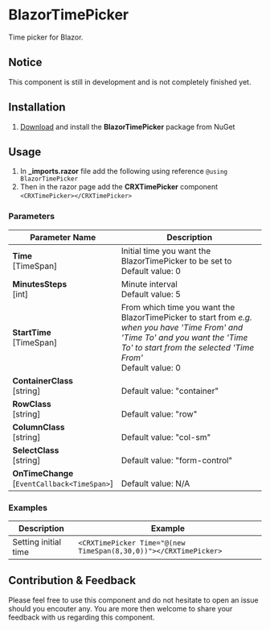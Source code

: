 # BlazorTimePicker
Time picker for Blazor.

## Notice
This component is still in development and is not completely finished yet.

## Installation
1. [Download](https://www.nuget.org/packages/BlazorTimePicker) and install the **BlazorTimePicker** package from NuGet

## Usage
1. In **_imports.razor** file add the following using reference `@using BlazorTimePicker`
1. Then in the razor page add the **CRXTimePicker** component `<CRXTimePicker></CRXTimePicker>`

### Parameters

Parameter Name|Description
--------------|-----------
**Time**<br/>[TimeSpan]|Initial time you want the BlazorTimePicker to be set to<br/>Default value: 0
**MinutesSteps**<br/>[int]|Minute interval<br/>Default value: 5
**StartTime**<br/>[TimeSpan]|From which time you want the BlazorTimePicker to start from *e.g. when you have 'Time From' and 'Time To' and you want the 'Time To' to start from the selected 'Time From'*<br/>Default value: 0
**ContainerClass**<br/>[string]|<br/>Default value: "container"
**RowClass**<br/>[string]|<br/>Default value: "row"
**ColumnClass**<br/>[string]|<br/>Default value: "col-sm"
**SelectClass**<br/>[string]|<br/>Default value: "form-control"
**OnTimeChange**<br/>[`EventCallback<TimeSpan>`]|<br/>Default value: N/A

### Examples
Description|Example
-----------|-------
Setting initial time|`<CRXTimePicker Time="@(new TimeSpan(8,30,0))"></CRXTimePicker>`

## Contribution & Feedback
Please feel free to use this component and do not hesitate to open an issue should you encouter any.
You are more then welcome to share your feedback with us regarding this component.
